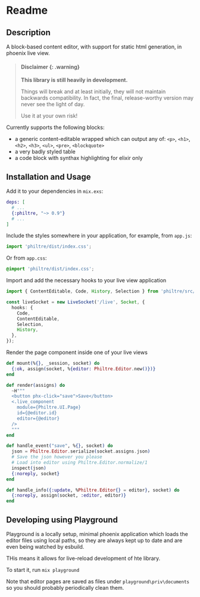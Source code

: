 # Readme

## Description

A block-based content editor, with support for static html generation, in phoenix live view.

> #### Disclaimer {: .warning}
>
> **This library is still heavily in development.**
>
> Things will break and at least initially, they
> will not maintain backwards compatibility. In fact, the final, release-worthy version may never
> see the light of day.
>
> Use it at your own risk!

Currently supports the following blocks:

- a generic content-editable wrapped which can output any of:
  `<p>`, `<h1>`, `<h2>`, `<h3>`, `<ul>`, `<pre>`, `<blockquote>`
- a very badly styled table
- a code block with synthax highlighting for elixir only

## Installation and Usage

Add it to your dependencies in `mix.exs`:

```elixir
deps: [
  # ...
  {:philtre, "~> 0.9"}
  # ...
]
```

Include the styles somewhere in your application, for example, from `app.js`:

```typescript
import 'philtre/dist/index.css';
```

Or from `app.css`:

```css
@import 'philtre/dist/index.css';
```

Import and add the necessary hooks to your live view application

```typescript
import { ContentEditable, Code, History, Selection } from 'philtre/src/hooks';

const liveSocket = new LiveSocket('/live', Socket, {
  hooks: {
    Code,
    ContentEditable,
    Selection,
    History,
  },
});
```

Render the page component inside one of your live views

```elixir
def mount(%{}, _session, socket) do
  {:ok, assign(socket, %{editor: Philtre.Editor.new()})}
end

def render(assigns) do
  ~H"""
  <button phx-click="save">Save</button>
  <.live_component
    module={Philtre.UI.Page}
    id={@editor.id}
    editor={@editor}
  />
  """
end

def handle_event("save", %{}, socket) do
  json = Philtre.Editor.serialize(socket.assigns.json)
  # Save the json however you please
  # Load into editor using Philtre.Editor.normalize/1
  inspect(json)
  {:noreply, socket}
end

def handle_info({:update, %Philtre.Editor{} = editor}, socket) do
  {:noreply, assign(socket, :editor, editor)}
end
```

## Developing using Playground

Playground is a locally setup, minimal phoenix application which loads the editor files using local paths, so they are always kept up to date and are even being watched by esbuild.

THis means it allows for live-reload development of hte library.

To start it, run `mix playground`

Note that editor pages are saved as files under `playground\priv\documents` so you should probably periodically clean them.

